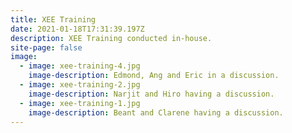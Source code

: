 ```yaml
---
title: XEE Training
date: 2021-01-18T17:31:39.197Z
description: XEE Training conducted in-house.
site-page: false
image:
  - image: xee-training-4.jpg
    image-description: Edmond, Ang and Eric in a discussion.
  - image: xee-training-2.jpg
    image-description: Narjit and Hiro having a discussion.
  - image: xee-training-1.jpg
    image-description: Beant and Clarene having a discussion.
---
```

